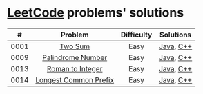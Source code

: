 # [LeetCode](https://leetcode.com/) problems' solutions

| #    | Problem                                                                                   | Difficulty | Solutions                                                                                                                                                                        |
| :--: | :---------------------------------------------------------------------------------------: | :--------: | :------------------------------------------------------------------------------------------------------------------------------------------------------------------------------: |
| 0001 | [Two Sum](https://leetcode.com/problems/two-sum/description/)                             | Easy       | [Java](https://github.com/sysfutex/leetcode/tree/main/java/0001-two-sum), [C++](https://github.com/sysfutex/leetcode/tree/main/c%2B%2B/0001-two-sum)                             |
| 0009 | [Palindrome Number](https://leetcode.com/problems/palindrome-number/description/)         | Easy       | [Java](https://github.com/sysfutex/leetcode/tree/main/java/0009-palindrome-number), [C++](https://github.com/sysfutex/leetcode/tree/main/c%2B%2B/0009-palindrome-number)         |
| 0013 | [Roman to Integer](https://leetcode.com/problems/roman-to-integer/description/)           | Easy       | [Java](https://github.com/sysfutex/leetcode/tree/main/java/0013-roman-to-integer), [C++](https://github.com/sysfutex/leetcode/tree/main/c%2B%2B/0013-roman-to-integer)           |
| 0014 | [Longest Common Prefix](https://leetcode.com/problems/longest-common-prefix/description/) | Easy       | [Java](https://github.com/sysfutex/leetcode/tree/main/java/0014-longest-common-prefix), [C++](https://github.com/sysfutex/leetcode/tree/main/c%2B%2B/0014-longest-common-prefix) |
